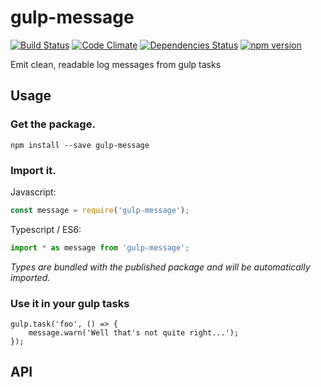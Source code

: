 # gulp-message

[![Build Status](https://travis-ci.org/acaprojects/skype-native.svg?branch=master)](https://travis-ci.org/acaprojects/gulp-message)
[![Code Climate](https://codeclimate.com/github/acaprojects/gulp-message/badges/gpa.svg)](https://codeclimate.com/github/acaprojects/gulp-message)
[![Dependencies Status](https://david-dm.org/acaprojects/gulp-message/status.svg)](https://david-dm.org/acaprojects/gulp-message)
[![npm version](https://badge.fury.io/js/gulp-message.svg)](https://badge.fury.io/js/gulp-message)

Emit clean, readable log messages from gulp tasks

## Usage

### Get the package.

    npm install --save gulp-message

### Import it.

Javascript:
```javascript
const message = require('gulp-message');
```

Typescript / ES6:
```typescript
import * as message from 'gulp-message';
```
*Types are bundled with the published package and will be automatically imported.*

### Use it in your gulp tasks

```
gulp.task('foo', () => {
    message.warn('Well that's not quite right...');
});
```


## API



